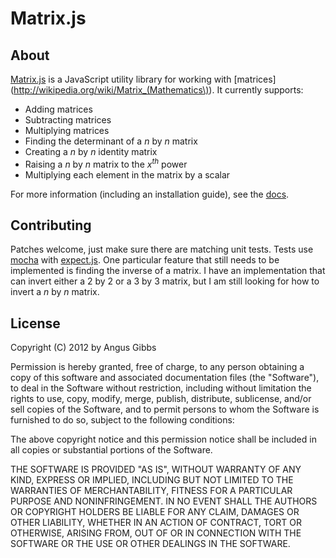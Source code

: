 # Matrix.js

## About

[Matrix.js](https://github.com/angusgibbs/matrix) is a JavaScript utility library
for working with [matrices](http://wikipedia.org/wiki/Matrix_(Mathematics\)). It
currently supports:

* Adding matrices
* Subtracting matrices
* Multiplying matrices
* Finding the determinant of a *n* by *n* matrix
* Creating a *n* by *n* identity matrix
* Raising a *n* by *n* matrix to the *x<sup>th</sup>* power
* Multiplying each element in the matrix by a scalar

For more information (including an installation guide), see the [docs](https://github.com/angusgibbs/matrix/blob/master/docs/getting_started.md).

## Contributing

Patches welcome, just make sure there are matching unit tests. Tests use
[mocha](http://visionmedia.github.com/mocha/) with [expect.js](https://github.com/LearnBoost/expect.js).
One particular feature that still needs to be implemented is finding the inverse
of a matrix. I have an implementation that can invert either a 2 by 2 or a 3 by 3 matrix,
but I am still looking for how to invert a *n* by *n* matrix.

## License

Copyright (C) 2012 by Angus Gibbs

Permission is hereby granted, free of charge, to any person obtaining a copy
of this software and associated documentation files (the "Software"), to deal
in the Software without restriction, including without limitation the rights
to use, copy, modify, merge, publish, distribute, sublicense, and/or sell
copies of the Software, and to permit persons to whom the Software is
furnished to do so, subject to the following conditions:

The above copyright notice and this permission notice shall be included in
all copies or substantial portions of the Software.

THE SOFTWARE IS PROVIDED "AS IS", WITHOUT WARRANTY OF ANY KIND, EXPRESS OR
IMPLIED, INCLUDING BUT NOT LIMITED TO THE WARRANTIES OF MERCHANTABILITY,
FITNESS FOR A PARTICULAR PURPOSE AND NONINFRINGEMENT. IN NO EVENT SHALL THE
AUTHORS OR COPYRIGHT HOLDERS BE LIABLE FOR ANY CLAIM, DAMAGES OR OTHER
LIABILITY, WHETHER IN AN ACTION OF CONTRACT, TORT OR OTHERWISE, ARISING FROM,
OUT OF OR IN CONNECTION WITH THE SOFTWARE OR THE USE OR OTHER DEALINGS IN
THE SOFTWARE.